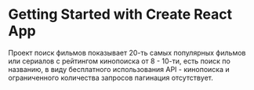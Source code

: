 # Getting Started with Create React App

Проект поиск фильмов показывает 20-ть самых популярных фильмов или сериалов с рейтингом кинопоиска от 8 - 10-ти, есть поиск по названию, в виду бесплатного использования API - кинопоиска и ограниченного количества запросов пагинация отсутствует.
